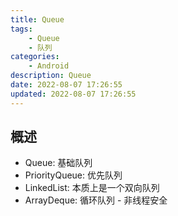 ```yaml
---
title: Queue
tags: 
    - Queue
    - 队列
categories: 
    - Android
description: Queue
date: 2022-08-07 17:26:55
updated: 2022-08-07 17:26:55
---
```


## 概述

+ Queue: 基础队列
+ PriorityQueue: 优先队列
+ LinkedList: 本质上是一个双向队列
+ ArrayDeque: 循环队列 - 非线程安全
